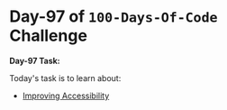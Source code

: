 
# Day-97 of `100-Days-Of-Code` Challenge

**Day-97 Task:**

Today's task is to learn about:

- [Improving Accessibility](https://nextjs.org/learn/dashboard-app/improving-accessibility)
